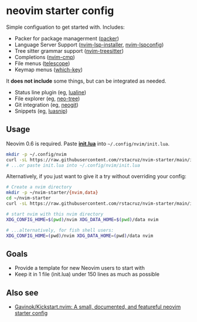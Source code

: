 # neovim starter config

Simple configuation to get started with. Includes:

- Packer for package managerment ([packer](https://github.com/wbthomason/packer.nvim))
- Language Server Support ([nvim-lsp-installer](https://github.com/williamboman/nvim-lsp-installer), [nvim-lspconfig](https://github.com/neovim/nvim-lspconfig))
- Tree sitter grammar support ([nvim-treesitter](https://github.com/nvim-treesitter/nvim-treesitter))
- Completions ([nvim-cmp](https://github.com/hrsh7th/nvim-cmp))
- File menus ([telescope](https://github.com/nvim-telescope/telescope.nvim))
- Keymap menus ([which-key](https://github.com/folke/which-key.nvim))

It **does not include** some things, but can be integrated as needed.

- Status line plugin (eg, [lualine](https://github.com/nvim-lualine/lualine.nvim))
- File explorer (eg, [neo-tree](https://github.com/nvim-neo-tree/neo-tree.nvim))
- Git integration (eg, [neogit](https://github.com/TimUntersberger/neogit))
- Snippets (eg, [luasnip](https://github.com/L3MON4D3/LuaSnip))

## Usage

Neovim 0.6 is required. Paste [**init.lua**](https://github.com/rstacruz/nvim-starter/blob/main/init.lua) into `~/.config/nvim/init.lua`.

```sh
mkdir -p ~/.config/nvim
curl -sL https://raw.githubusercontent.com/rstacruz/nvim-starter/main/init.lua -o ~/.config/nvim/init.lua
# ...or paste init.lua into ~/.config/nvim/init.lua
```

Alternatively, if you just want to give it a try without overriding your config:

```bash
# Create a nvim directory
mkdir -p ~/nvim-starter/{nvim,data}
cd ~/nvim-starter
curl -sL https://raw.githubusercontent.com/rstacruz/nvim-starter/main/init.lua -o nvim/init.lua

# start nvim with this nvim directory
XDG_CONFIG_HOME=$(pwd)/nvim XDG_DATA_HOME=$(pwd)/data nvim

# ...alternatively, for fish shell users:
XDG_CONFIG_HOME=(pwd)/nvim XDG_DATA_HOME=(pwd)/data nvim
```

## Goals

- Provide a template for new Neovim users to start with
- Keep it in 1 file (init.lua) under 150 lines as much as possible

## Also see

- [Gavinok/Kickstart.nvim: A small, documented, and featureful neovim starter config](https://github.com/Gavinok/Kickstart.nvim)
